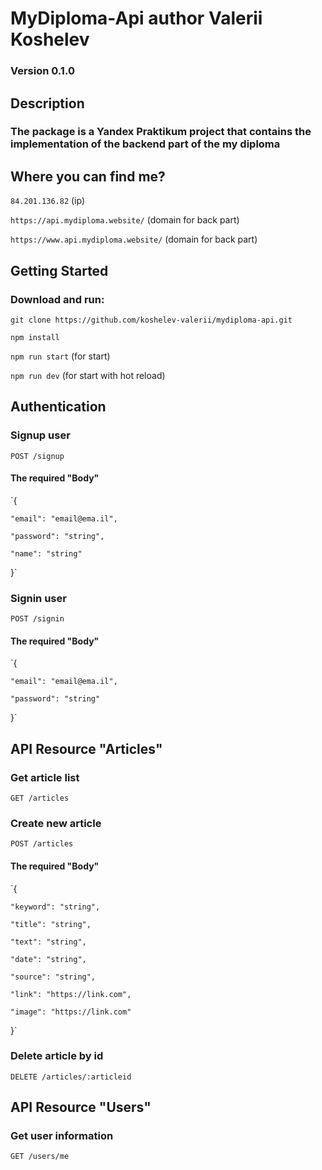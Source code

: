 # MyDiploma-Api author Valerii Koshelev

### Version 0.1.0

## Description

### The package is a Yandex Praktikum project that contains the implementation of the backend part of the my diploma

## Where you can find me?

`84.201.136.82` (ip)


`https://api.mydiploma.website/` (domain for back part)

`https://www.api.mydiploma.website/` (domain for back part)

## Getting Started

### Download and run:

`git clone https://github.com/koshelev-valerii/mydiploma-api.git`


`npm install`

`npm run start` (for start)

`npm run dev` (for start with hot reload)

## Authentication

### Signup user

`POST /signup`

#### The required "Body"

`{

    "email": "email@ema.il",

    "password": "string",

    "name": "string"

}`

### Signin user

`POST /signin`

#### The required "Body"

`{

    "email": "email@ema.il",

    "password": "string"

}`

## API Resource "Articles"

### Get article list

`GET /articles`

### Create new article

`POST /articles`

#### The required "Body"

`{

    "keyword": "string",

    "title": "string",

    "text": "string",

    "date": "string",

    "source": "string",

    "link": "https://link.com",

    "image": "https://link.com"

}`

### Delete article by id

`DELETE /articles/:articleid`

## API Resource "Users"

### Get user information

`GET /users/me`
